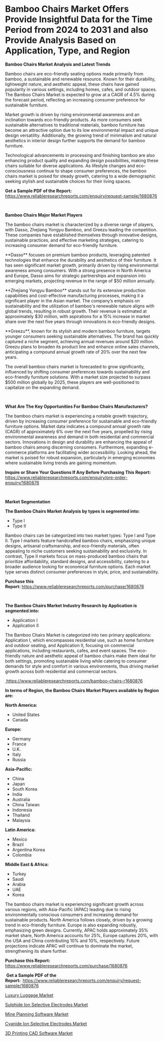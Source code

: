 <p><h1>Bamboo Chairs Market Offers Provide Insightful Data for the Time Period from 2024 to 2031 and also Provide Analysis Based on Application, Type, and Region</h1></p><p><strong>Bamboo Chairs Market Analysis and Latest Trends</strong></p>
<p><p>Bamboo chairs are eco-friendly seating options made primarily from bamboo, a sustainable and renewable resource. Known for their durability, lightweight nature, and aesthetic appeal, these chairs have gained popularity in various settings, including homes, cafes, and outdoor spaces. The Bamboo Chairs Market is expected to grow at a CAGR of 4.5% during the forecast period, reflecting an increasing consumer preference for sustainable furniture.</p><p>Market growth is driven by rising environmental awareness and an inclination towards eco-friendly products. As more consumers seek sustainable alternatives to traditional materials, bamboo furniture has become an attractive option due to its low environmental impact and unique design versatility. Additionally, the growing trend of minimalism and natural aesthetics in interior design further supports the demand for bamboo furniture.</p><p>Technological advancements in processing and finishing bamboo are also enhancing product quality and expanding design possibilities, making these chairs suitable for diverse applications. As lifestyle changes and eco-consciousness continue to shape consumer preferences, the bamboo chairs market is poised for steady growth, catering to a wide demographic seeking stylish and sustainable choices for their living spaces.</p></p>
<p><strong>Get a Sample PDF of the Report:&nbsp;</strong> <a href="https://www.reliableresearchreports.com/enquiry/request-sample/1680876?utm_campaign=34&utm_medium=2&utm_source=Github&utm_content=ia&utm_term=04102024&utm_id=bamboo-chairs">https://www.reliableresearchreports.com/enquiry/request-sample/1680876</a></p>
<p>&nbsp;</p>
<p><strong>Bamboo Chairs Major Market Players</strong></p>
<p><p>The bamboo chairs market is characterized by a diverse range of players, with Dasso, Zhejiang Yongyu Bamboo, and Greezu leading the competition. These companies have established themselves through innovative designs, sustainable practices, and effective marketing strategies, catering to increasing consumer demand for eco-friendly furniture.</p><p>**Dasso** focuses on premium bamboo products, leveraging patented technologies that enhance the durability and aesthetics of their furniture. It has seen significant market growth, primarily driven by rising environmental awareness among consumers. With a strong presence in North America and Europe, Dasso aims for strategic partnerships and expansion into emerging markets, projecting revenue in the range of $50 million annually.</p><p>**Zhejiang Yongyu Bamboo** stands out for its extensive production capabilities and cost-effective manufacturing processes, making it a significant player in the Asian market. The company’s emphasis on sustainability and the utilization of bamboo's renewable nature aligns with global trends, resulting in robust growth. Their revenue is estimated at approximately $30 million, with aspirations for a 15% increase in market share over the next five years through innovations in eco-friendly designs.</p><p>**Greezu**, known for its stylish and modern bamboo furniture, targets younger consumers seeking sustainable alternatives. The brand has quickly captured a niche segment, achieving annual revenues around $20 million. Greezu plans to broaden its product line and enhance online sales channels, anticipating a compound annual growth rate of 20% over the next few years.</p><p>The overall bamboo chairs market is forecasted to grow significantly, influenced by shifting consumer preferences towards sustainability and eco-friendly furniture solutions. With a market size projected to surpass $500 million globally by 2025, these players are well-positioned to capitalize on the expanding demand.</p></p>
<p>&nbsp;</p>
<p><strong>What Are The Key Opportunities For Bamboo Chairs Manufacturers?</strong></p>
<p><p>The bamboo chairs market is experiencing a notable growth trajectory, driven by increasing consumer preference for sustainable and eco-friendly furniture options. Market data indicates a compound annual growth rate (CAGR) of approximately 6% over the next five years, propelled by rising environmental awareness and demand in both residential and commercial sectors. Innovations in design and durability are enhancing the appeal of bamboo chairs among discerning consumers. Furthermore, expanding e-commerce platforms are facilitating wider accessibility. Looking ahead, the market is poised for robust expansion, particularly in emerging economies where sustainable living trends are gaining momentum.</p></p>
<p><strong>Inquire or Share Your Questions If Any Before Purchasing This Report:</strong> <a href="https://www.reliableresearchreports.com/enquiry/pre-order-enquiry/1680876?utm_campaign=34&utm_medium=2&utm_source=Github&utm_content=ia&utm_term=04102024&utm_id=bamboo-chairs">https://www.reliableresearchreports.com/enquiry/pre-order-enquiry/1680876</a></p>
<p>&nbsp;</p>
<p><strong>Market Segmentation</strong></p>
<p><strong>The Bamboo Chairs Market Analysis by types is segmented into:</strong></p>
<p><ul><li>Type I</li><li>Type II</li></ul></p>
<p><p>Bamboo chairs can be categorized into two market types: Type I and Type II. Type I markets feature handcrafted bamboo chairs, emphasizing unique designs, artisanal craftsmanship, and eco-friendly materials, often appealing to niche customers seeking sustainability and exclusivity. In contrast, Type II markets focus on mass-produced bamboo chairs that prioritize affordability, standard designs, and accessibility, catering to a broader audience looking for economical furniture options. Each market type serves distinct consumer preferences in style, price, and sustainability.</p></p>
<p><strong>Purchase this Report:&nbsp;</strong><a href="https://www.reliableresearchreports.com/purchase/1680876?utm_campaign=34&utm_medium=2&utm_source=Github&utm_content=ia&utm_term=04102024&utm_id=bamboo-chairs">https://www.reliableresearchreports.com/purchase/1680876</a></p>
<p>&nbsp;</p>
<p><strong>The Bamboo Chairs Market Industry Research by Application is segmented into:</strong></p>
<p><ul><li>Application I</li><li>Application II</li></ul></p>
<p><p>The Bamboo Chairs Market is categorized into two primary applications: Application I, which encompasses residential use, such as home furniture and outdoor seating, and Application II, focusing on commercial applications, including restaurants, cafes, and event spaces. The eco-friendly nature and aesthetic appeal of bamboo chairs make them ideal for both settings, promoting sustainable living while catering to consumer demands for style and comfort in various environments, thus driving market growth across both residential and commercial sectors.</p></p>
<p><a href="https://www.reliableresearchreports.com/bamboo-chairs-r1680876?utm_campaign=34&utm_medium=2&utm_source=Github&utm_content=ia&utm_term=04102024&utm_id=bamboo-chairs">&nbsp;https://www.reliableresearchreports.com/bamboo-chairs-r1680876</a></p>
<p><strong>In terms of Region, the Bamboo Chairs Market Players available by Region are:</strong></p>
<p>
    <p> <strong> North America: </strong>
        <ul>
            <li>United States</li>
            <li>Canada</li>
        </ul>
        </p> 
    <p> <strong> Europe: </strong>
        <ul>
            <li>Germany</li>
            <li>France</li>
            <li>U.K.</li>
            <li>Italy</li>
            <li>Russia</li>
        </ul>
        </p> 
    <p> <strong> Asia-Pacific: </strong>
        <ul>
            <li>China</li>
            <li>Japan</li>
            <li>South Korea</li>
            <li>India</li>
            <li>Australia</li>
            <li>China Taiwan</li>
            <li>Indonesia</li>
            <li>Thailand</li>
            <li>Malaysia</li>
        </ul>
        </p> 
    <p> <strong> Latin America: </strong>
        <ul>
            <li>Mexico</li>
            <li>Brazil</li>
            <li>Argentina Korea</li>
            <li>Colombia</li>
        </ul>
        </p> 
    <p> <strong> Middle East & Africa: </strong>
        <ul>
            <li>Turkey</li>
            <li>Saudi</li>
            <li>Arabia</li>
            <li>UAE</li>
            <li>Korea</li>
        </ul>
    </p>
    </p>
<p><p>The bamboo chairs market is experiencing significant growth across various regions, with Asia-Pacific (APAC) leading due to rising environmentally conscious consumers and increasing demand for sustainable products. North America follows closely, driven by a growing trend in eco-friendly furniture. Europe is also expanding robustly, emphasizing green designs. Currently, APAC holds approximately 35% market share, North America accounts for 25%, Europe captures 20%, with the USA and China contributing 10% and 10%, respectively. Future projections indicate APAC will continue to dominate the market, strengthening its share further.</p></p>
<p><strong>Purchase this Report: </strong><a href="https://www.reliableresearchreports.com/purchase/1680876?utm_campaign=34&utm_medium=2&utm_source=Github&utm_content=ia&utm_term=04102024&utm_id=bamboo-chairs">https://www.reliableresearchreports.com/purchase/1680876</a></p>
<p>&nbsp;<strong>Get a Sample PDF of the Report:&nbsp;&nbsp;</strong><a href="https://www.reliableresearchreports.com/enquiry/request-sample/1680876?utm_campaign=34&utm_medium=2&utm_source=Github&utm_content=ia&utm_term=04102024&utm_id=bamboo-chairs">https://www.reliableresearchreports.com/enquiry/request-sample/1680876</a></p>
<p><strong></strong></p>
<p><p><a href="https://www.linkedin.com/pulse/luxury-luggage-market-dynamics-application-types-emerging-izyqe?utm_campaign=34&utm_medium=2&utm_source=Github&utm_content=ia&utm_term=04102024&utm_id=bamboo-chairs">Luxury Luggage Market</a></p><p><a href="https://issuu.com/reportprime-2/docs/sulphide-ion-selective-electrodes-m_f014bc5ddf742f?utm_campaign=34&utm_medium=2&utm_source=Github&utm_content=ia&utm_term=04102024&utm_id=bamboo-chairs">Sulphide Ion Selective Electrodes Market</a></p><p><a href="https://github.com/napierswinnyfg/Market-Research-Report-List-1/blob/main/mine-planning-software-market.md?utm_campaign=34&utm_medium=2&utm_source=Github&utm_content=ia&utm_term=04102024&utm_id=bamboo-chairs">Mine Planning Software Market</a></p><p><a href="https://issuu.com/reportprime-2/docs/cyanide-ion-selective-electrodes-ma_3394ea4471df0b?utm_campaign=34&utm_medium=2&utm_source=Github&utm_content=ia&utm_term=04102024&utm_id=bamboo-chairs">Cyanide Ion Selective Electrodes Market</a></p><p><a href="https://github.com/AshikRahman991/Market-Research-Report-List-1/blob/main/3d-printing-cad-software-market.md?utm_campaign=34&utm_medium=2&utm_source=Github&utm_content=ia&utm_term=04102024&utm_id=bamboo-chairs">3D Printing CAD Software Market</a></p></p>